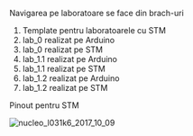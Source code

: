 Navigarea pe laboratoare se face din brach-uri

1. Template pentru laboratoarele cu STM
2. lab_0 realizat pe Arduino
3. lab_0 realizat pe STM
4. lab_1.1 realizat pe Arduino
5. lab_1.1 realizat pe STM
6. lab_1.2 realizat pe Arduino
7. lab_1.2 realizat pe STM

Pinout pentru STM

![nucleo_l031k6_2017_10_09](https://github.com/user-attachments/assets/7ec6737d-23df-4654-b2f9-15c9394a486f)


